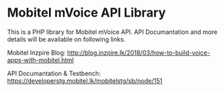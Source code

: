 # Mobitel mVoice API Library

This is a PHP library for Mobitel mVoice API. API Documantation and more details will be available on following links.

Mobitel Inzpire Blog:
http://blog.inzpire.lk/2018/03/how-to-build-voice-apps-with-mobitel.html

API Documantation & Testbench:
https://developerstg.mobitel.lk/mobitelstg/sb/node/151


